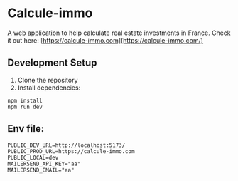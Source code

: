 # Calcule-immo

A web application to help calculate real estate investments in France.
Check it out here: [https://calcule-immo.com](https://calcule-immo.com/)

## Development Setup

1. Clone the repository
2. Install dependencies:

```
npm install
npm run dev
```

## Env file:

```
PUBLIC_DEV_URL=http://localhost:5173/
PUBLIC_PROD_URL=https://calcule-immo.com
PUBLIC_LOCAL=dev
MAILERSEND_API_KEY="aa"
MAILERSEND_EMAIL="aa"
```
